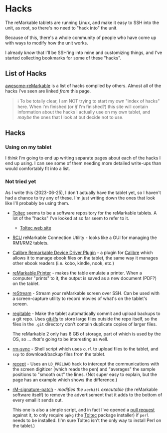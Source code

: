 # Hacks

The reMarkable tablets are running Linux, and make it easy to SSH into the unit, as root, so there's no need to "hack into" the unit.

Because of this, there's a whole community of people who have come up with ways to modify how the unit works.

I already *know* that I'll be SSH'ing into mine and customizing things, and I've started collecting bookmarks for some of these "hacks".

## List of Hacks

[awesome-reMarkable](https://github.com/reHackable/awesome-reMarkable) is a list of hacks compiled by others. Almost all of the hacks I've seen are linked *from* this page.

> &#x2139;&#xFE0F; To be totally clear, I am NOT trying to start my own "index of hacks" here. When I'm finished (or *if* I'm finished?) this site will contain information about the hacks I actually use on my own tablet, and *maybe* the ones that I look at but decide not to use.

## Hacks

### Using on my tablet

I *think* I'm going to end up writing separate pages about each of the hacks I end up using. I can see some of them needing more detailed write-ups than would comfortably fit into a list.

### Not tried yet

As I write this (2023-06-25), I don't actually have the tablet yet, so I haven't had a chance to try any of these. I'm just writing down the ones that look like I'll probably be using them.

* [Toltec](https://github.com/toltec-dev/toltec) seems to be a software repository for the reMarkable tablets. A lot of the "hacks" I've looked at so far seem to refer to it.

    * [Toltec web site](https://toltec-dev.org/)

* [RCU](http://www.davisr.me/projects/rcu/) reMarkable Connection Utility - looks like a GUI for managing the RM1/RM2 tablets.

* [Calibre Remarkable Device Driver Plugin](https://github.com/naclander/Calibre-Remarkable-Device-Driver-Plugin) - a plugin for [Calibre](https://calibre-ebook.com/) which allows it to manage ebook files on the tablet, the same way it manages other ebook readers (i.e. kobo, kindle, nook, etc.)

* [reMarkable Printer](https://github.com/Evidlo/remarkable_printer) - makes the table emulate a printer. When a computer "prints" to it, the output is saved as a new document (PDF?) on the tablet.

* [reStream](https://github.com/rien/reStream) - Stream your reMarkable screen over SSH. Can be used with a screen-capture utility to record movies of what's on the tablet's screen.

* [regitable](https://github.com/after-eight/regitable) - Make the tablet automatically commit and upload backups to a git repo. Uses [git-lfs](https://github.com/git-lfs/git-lfs) to store large files outside the repo itself, so the files in the `.git` directory don't contain duplicate copies of larger files.

    The reMarkable 2 only has 8 GB of storage, part of which is used by the OS, so ... *that's* going to be interesting as well.

* [rm-sync](https://github.com/simonschllng/rm-sync) - Shell script which uses `curl` to upload files to the tablet, and `scp` to download/backup files from the tablet.

* [recept](https://github.com/funkey/recept/) - Uses an `LD_PRELOAD` hack to intercept the communications with the screen digitizer (which reads the pen) and "averages" the sample positions to "smooth out" the lines. (Not super easy to explain, but the page has an example which shows the difference.)

* [rM-signature-patch](https://github.com/Barabazs/rM-signature-patch) - *modifies the `xochitl` executable* (the reMarkable software itself) to remove the advertisement that it adds to the bottom of every email it sends out.

    This one is also a simple script, and in fact I've opened a [pull request](https://github.com/Barabazs/rM-signature-patch/pull/2) against it, to only require `opkg` (the [Toltec](https://github.com/toltec-dev/toltec) package installer) if `perl` needs to be installed. (I'm sure Toltec isn't the only way to install Perl on the tablet.)
